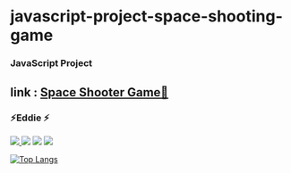 # javascript-project-space-shooting-game
### JavaScript Project
## link : <a href="https://justeddie.github.io/javascript-project-space-shooting-game/">Space Shooter Game🚀</a>

### ⚡️Eddie ⚡️
<!-- github insta medium gmail-->
<a href="https://github.com/JustEddie"><img src="https://img.shields.io/github/watchers/JustEddie/javascript-project-space-shooting-game?style=social"/>
</a>
<a href="https://www.instagram.com/eddie_yj/"><img src="위에있는뱃지코드"/></a>
<a href="https://medium.com/@skdpwls830"><img src="위에있는뱃지코드"/></a>
<a href="skdpwls830@gmai.com"><img src="위에있는뱃지코드"/></a>


[![Top Langs](https://github-readme-stats.vercel.app/api/top-langs/?username=justeddie)](https://github.com/justeddie/github-readme-stats)
